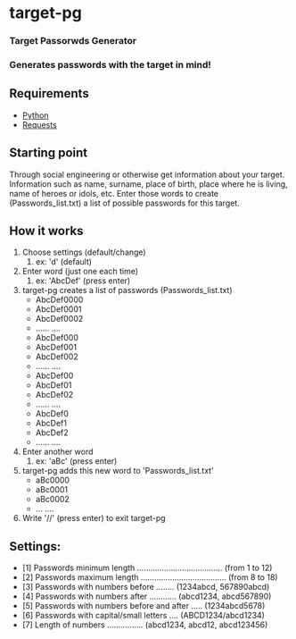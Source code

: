 # target-pg

### Target Passorwds Generator
### Generates passwords with the target in mind!


## Requirements
* [Python](https://www.python.org/downloads/release/python-2714/)
* [Requests](https://pypi.org/project/requests/)


## Starting point

Through social engineering or otherwise get information about your target. Information such as name, surname, place of birth, place where he is living, name of heroes or idols, etc. Enter those words to create (Passwords_list.txt) a list of possible passwords for this target.


## How it works

1. Choose settings (default/change)
   1. ex: 'd'  (default)
1. Enter word (just one each time)
   1. ex:  'AbcDef' (press enter)
1. target-pg creates a list of passwords (Passwords_list.txt)
   * AbcDef0000
   * AbcDef0001
   * AbcDef0002
   * ......   ....
   * AbcDef000
   * AbcDef001
   * AbcDef002
   * ......   ....
   * AbcDef00
   * AbcDef01
   * AbcDef02
   * ......   ....
   * AbcDef0
   * AbcDef1
   * AbcDef2
   * ......   ....
1. Enter another word
   1. ex:  'aBc' (press enter)
1. target-pg adds this new word to 'Passwords_list.txt'
   * aBc0000
   * aBc0001
   * aBc0002
   * ...   ....
1. Write '//' (press enter) to exit target-pg



## Settings:

* [1] Passwords minimum length ...................................... (from 1 to 12)
* [2] Passwords maximum length ...................................... (from 8 to 18)
* [3] Passwords with numbers before ........ (1234abcd, 567890abcd)
* [4] Passwords with numbers after ............ (abcd1234, abcd567890)
* [5] Passwords with numbers before and after ..... (1234abcd5678)
* [6] Passwords with capital/small letters .... (ABCD1234/abcd1234)
* [7] Length of numbers ................ (abcd1234, abcd12, abcd123456)